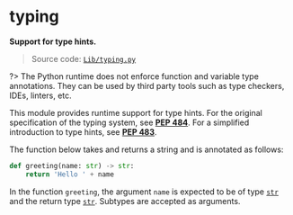 # typing

**Support for type hints.**

> Source code: [`Lib/typing.py`](https://github.com/python/cpython/tree/3.12/Lib/typing.py)

?> The Python runtime does not enforce function and variable type annotations. They can be used by third party tools such as type checkers, IDEs, linters, etc.

This module provides runtime support for type hints. For the original specification of the typing system, see [**PEP 484**](https://peps.python.org/pep-0484/). For a simplified introduction to type hints, see [**PEP 483**](https://peps.python.org/pep-0483/).

The function below takes and returns a string and is annotated as follows:

```python
def greeting(name: str) -> str:
    return 'Hello ' + name
```

In the function `greeting`, the argument `name` is expected to be of type [`str`](/built-in-types/str/) and the return type [`str`](/built-in-types/str/). Subtypes are accepted as arguments.
